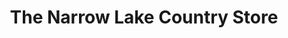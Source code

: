 ---
title: "The Narrow Lake Country Store"
url: /springport/the-narrow-lake-country-store/
shop: Lebensmittel
---
